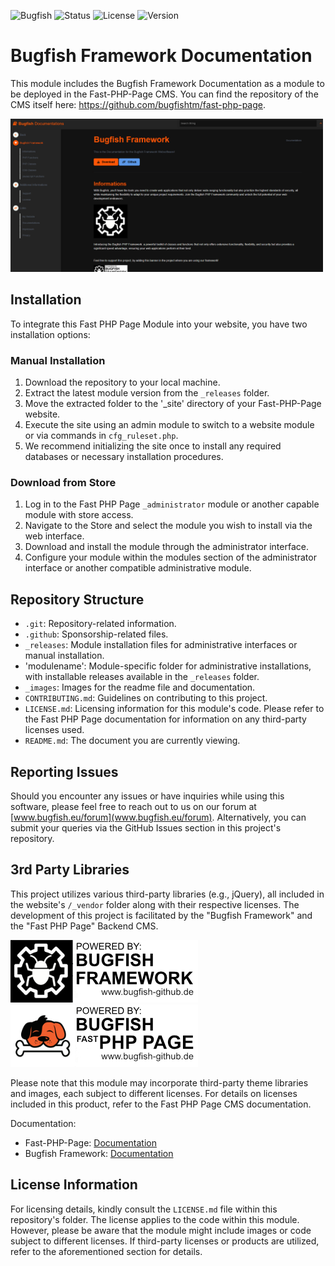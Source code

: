 ![Bugfish](https://img.shields.io/badge/Bugfish-FP2_Module-orange)
![Status](https://img.shields.io/badge/Status-Finished-green)
![License](https://img.shields.io/badge/License-GPLv3-black)
![Version](https://img.shields.io/badge/Version-1.100-white)

# Bugfish Framework Documentation


This module includes the Bugfish Framework Documentation as a module to be deployed in the Fast-PHP-Page CMS. You can find the repository of the CMS itself here: https://github.com/bugfishtm/fast-php-page.

<img src="./_images/preview.png" style="max-width: 500px;">



## Installation

To integrate this Fast PHP Page Module into your website, you have two installation options:

### Manual Installation
1. Download the repository to your local machine.
2. Extract the latest module version from the `_releases` folder.
3. Move the extracted folder to the '_site' directory of your Fast-PHP-Page website.
4. Execute the site using an admin module to switch to a website module or via commands in `cfg_ruleset.php`.
5. We recommend initializing the site once to install any required databases or necessary installation procedures.

### Download from Store
1. Log in to the Fast PHP Page `_administrator` module or another capable module with store access.
2. Navigate to the Store and select the module you wish to install via the web interface.
3. Download and install the module through the administrator interface.
4. Configure your module within the modules section of the administrator interface or another compatible administrative module.

## Repository Structure
- `.git`: Repository-related information.
- `.github`: Sponsorship-related files.
- `_releases`: Module installation files for administrative interfaces or manual installation.
- 'modulename': Module-specific folder for administrative installations, with installable releases available in the `_releases` folder.
- `_images`: Images for the readme file and documentation.
- `CONTRIBUTING.md`: Guidelines on contributing to this project.
- `LICENSE.md`: Licensing information for this module's code. Please refer to the Fast PHP Page documentation for information on any third-party licenses used.
- `README.md`: The document you are currently viewing.

## Reporting Issues
Should you encounter any issues or have inquiries while using this software, please feel free to reach out to us on our forum at [www.bugfish.eu/forum](www.bugfish.eu/forum). Alternatively, you can submit your queries via the GitHub Issues section in this project's repository.

## 3rd Party Libraries
This project utilizes various third-party libraries (e.g., jQuery), all included in the website's `/_vendor` folder along with their respective licenses. The development of this project is facilitated by the "Bugfish Framework" and the "Fast PHP Page" Backend CMS.

![Bugfish Framework](./_images/bugfish-framework-banner.jpg) 
![Bugfish FP² Banner](./_images/bugfish-fp2-banner.jpg)

Please note that this module may incorporate third-party theme libraries and images, each subject to different licenses. For details on licenses included in this product, refer to the Fast PHP Page CMS documentation.

Documentation:
- Fast-PHP-Page: [Documentation](https://www.bugfish-github.de/fast-php-page)
- Bugfish Framework: [Documentation](https://www.bugfish-github.de/bugfish-framework)

## License Information
For licensing details, kindly consult the `LICENSE.md` file within this repository's folder. The license applies to the code within this module. However, please be aware that the module might include images or code subject to different licenses. If third-party licenses or products are utilized, refer to the aforementioned section for details.